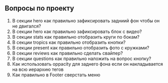 ## Вопросы по проекту
1. В секции hero как правильно зафиксировать задниий фон чтобы он не двигался?
2. В секции hero как правильно зафиксировать блок с видео?
3. В секции stats как правильно отобразить круги по бокам?
4. В секции tropics как правильно отобразить кнопки?
5. В секции present как правильно отобразить фото с кружками?
6. В секции reviews как правильно сделать свайпер?
7. В секции questions как правильно наложить на вопрос кнопку?
8. Как использовать oppacity для заднего фона если он накладывается на всю иерархию тегов
9. Как правильно в Footer сверстать меню
